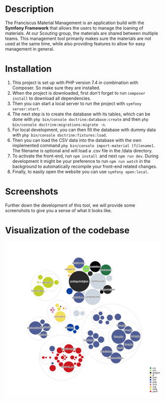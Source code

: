# Description

The Franciscus Material Management is an application build with the <strong>Symfony Framework</strong> that allows the users to manage the loaning of materials. At our Scouting group, the materials are shared between multiple teams. This management tool primarily makes sure the materials are not used at the same time, while also providing features to allow for easy management in general.  

# Installation

1. This project is set up with PHP version 7.4 in combination with Composer. So make sure they are installed.
1. When the project is downloaded, first don't forget to run `composer install` to download all dependencies.
1. Then you can start a local server to run the project with `symfony server:start`.
1. The next step is to create the database with its tables, which can be done with `php bin/console doctrine:database:create` and then `php bin/console doctrine:migrations:migrate -n`.
1. For local development, you can then fill the database with dummy data with `php bin/console doctrine:fixtures:load`.
1. Then you can load the CSV data into the database with the own implemented command `php bin/console import-material [filename]`. The filename is optional and will load a .csv file in the /data directory.
1. To activate the front-end, run `npm install `and next `npm run dev`. During development it might be your preference to run `npm run watch` in the background to automatically recompile your front-end related changes.
1. Finally, to easily open the website you can use `symfony open:local`. 

# Screenshots

Further down the development of this tool, we will provide some screenshots to give you a sense of what it looks like.

# Visualization of the codebase

![Visualization of the codebase](./diagram.svg)
